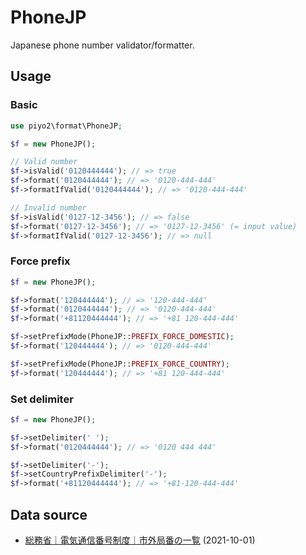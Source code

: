 # PhoneJP

Japanese phone number validator/formatter.

## Usage

### Basic

```php
use piyo2\format\PhoneJP;

$f = new PhoneJP();

// Valid number
$f->isValid('0120444444'); // => true
$f->format('0120444444'); // => '0120-444-444'
$f->formatIfValid('0120444444'); // => '0120-444-444'

// Invalid number
$f->isValid('0127-12-3456'); // => false
$f->format('0127-12-3456'); // => '0127-12-3456' (= input value)
$f->formatIfValid('0127-12-3456'); // => null
```

### Force prefix

```php
$f = new PhoneJP();

$f->format('120444444'); // => '120-444-444'
$f->format('0120444444'); // => '0120-444-444'
$f->format('+81120444444'); // => '+81 120-444-444'

$f->setPrefixMode(PhoneJP::PREFIX_FORCE_DOMESTIC);
$f->format('120444444'); // => '0120-444-444'

$f->setPrefixMode(PhoneJP::PREFIX_FORCE_COUNTRY);
$f->format('120444444'); // => '+81 120-444-444'
```

### Set delimiter

```php
$f = new PhoneJP();

$f->setDelimiter(' ');
$f->format('0120444444'); // => '0120 444 444'

$f->setDelimiter('-');
$f->setCountryPrefixDelimiter('-');
$f->format('+81120444444'); // => '+81-120-444-444'
```

## Data source

- [総務省｜電気通信番号制度｜市外局番の一覧](http://www.soumu.go.jp/main_sosiki/joho_tsusin/top/tel_number/shigai_list.html) (2021-10-01)

